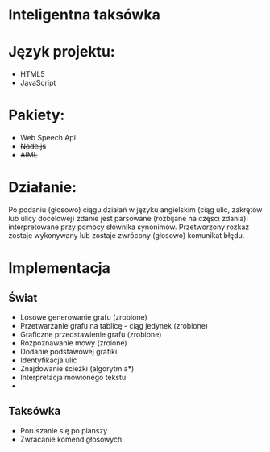 Inteligentna taksówka
===========

# Język projektu:
- HTML5
- JavaScript

# Pakiety:
- Web Speech Api
- ~~Node.js~~
- ~~AIML~~

# Działanie:
Po podaniu (głosowo) ciągu działań w języku angielskim (ciąg ulic, zakrętów lub ulicy docelowej) zdanie jest parsowane
(rozbijane na częsci zdania)i interpretowane przy pomocy słownika synonimów.
Przetworzony rozkaz zostaje wykonywany lub zostaje zwrócony (głosowo) komunikat błędu.  



# Implementacja

## Świat
- Losowe generowanie grafu (zrobione)
- Przetwarzanie grafu na tablicę - ciąg jedynek (zrobione)
- Graficzne przedstawienie grafu (zrobione)
- Rozpoznawanie mowy (zroione)
- Dodanie podstawowej grafiki
- Identyfikacja ulic
- Znajdowanie ścieżki (algorytm a*)
- Interpretacja mówionego tekstu
- 

## Taksówka
- Poruszanie się po planszy
- Zwracanie komend głosowych


